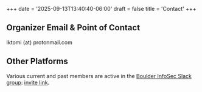 +++
date = '2025-09-13T13:40:40-06:00'
draft = false
title = 'Contact'
+++

## Organizer Email & Point of Contact

Iktomi (at) protonmail.com

## Other Platforms

Various current and past members are active in the [Boulder InfoSec Slack group](https://boulderinfosec.slack.com): [invite link](https://join.slack.com/t/boulderinfosec/shared_invite/enQtNDI0NTk0MDI4MDk3LTZjNDY0NmJkZjE3ZGRkMTU0Y2Q2YWRiYTJjN2NjMjMzZGU3MWIwMGQ0OWRjYTQ5YWI5MzcxYmYzNWY5NzkwZjg).

